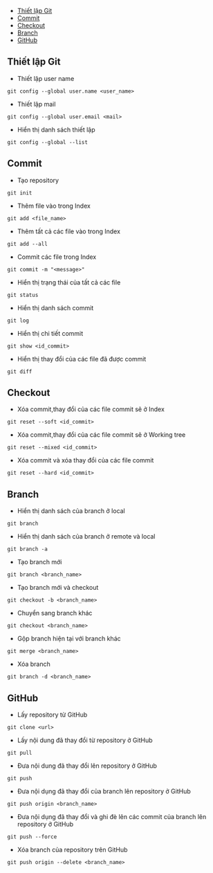 <!-- Git Catalog -->
* [Thiết lập Git](#thiết-lập-git)
* [Commit](#commit)
* [Checkout](#checkout)
* [Branch](#branch)
* [GitHub](#github)
<!-- Git Catalog -->
## Thiết lập Git
- Thiết lập user name
```
git config --global user.name <user_name>
```
- Thiết lập mail
```
git config --global user.email <mail>
```
- Hiển thị danh sách thiết lập
```
git config --global --list
```
## Commit
- Tạo repository
```
git init
```
- Thêm file vào trong Index
```
git add <file_name>
```
- Thêm tất cả các file vào trong Index
```
git add --all
```
- Commit các file trong Index
```
git commit -m "<message>"
```
- Hiển thị trạng thái của tất cả các file
```
git status
```
- Hiển thị danh sách commit
```
git log
```
- Hiển thị chi tiết commit
```
git show <id_commit>
```
- Hiển thị thay đổi của các file đã được commit
```
git diff
```
## Checkout
- Xóa commit,thay đổi của các file commit sẽ ở Index
```
git reset --soft <id_commit>
```
- Xóa commit,thay đổi của các file commit sẽ ở Working tree
```
git reset --mixed <id_commit>
```
- Xóa commit và xóa thay đổi của các file commit
```
git reset --hard <id_commit>
```
## Branch
- Hiển thị danh sách của branch ở local
```
git branch
```
- Hiển thị danh sách của branch ở remote và local
```
git branch -a
```
- Tạo branch mới
```
git branch <branch_name>
```
- Tạo branch mới và checkout
```
git checkout -b <branch_name>
```
- Chuyển sang branch khác
```
git checkout <branch_name>
```
- Gộp branch hiện tại với branch khác
```
git merge <branch_name>
```
- Xóa branch
```
git branch -d <branch_name>
```
## GitHub
- Lấy repository từ GitHub
```
git clone <url>
```
- Lấy nội dung đã thay đổi từ repository ở GitHub
```
git pull
```
- Đưa nội dung đã thay đổi lên repository ở GitHub
```
git push
```
- Đưa nội dụng đã thay đổi của branch lên repository ở GitHub
```
git push origin <branch_name>
```
- Đưa nội dụng đã thay đổi và ghi đè lên các commit của branch lên repository ở GitHub
```
git push --force
```
- Xóa branch của repository trên GitHub
```
git push origin --delete <branch_name>
```
